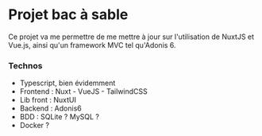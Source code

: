# Projet bac à sable

Ce projet va me permettre de me mettre à jour sur l'utilisation de NuxtJS et Vue.js, ainsi qu'un framework MVC tel qu'Adonis 6.

### Technos

- Typescript, bien évidemment
- Frontend : Nuxt - VueJS - TailwindCSS
- Lib front : NuxtUI
- Backend : Adonis6
- BDD : SQLite ? MySQL ?
- Docker ?
